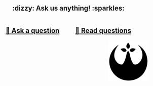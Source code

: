 
<h2 align="center">
:dizzy: Ask us anything! :sparkles:<br><br>

<a href="../../issues/new">:speech_balloon: Ask a question</a> &nbsp;&nbsp;&nbsp;&nbsp;&nbsp;&nbsp;&nbsp;&nbsp; <a href="../../issues?q=is%3Aissue+is%3Aclosed+sort%3Aupdated-desc">:book: Read questions</a>
</h2>

<img align="right" width="25%" src="Rennes_en_Resilience_logo_1024.png" alt="Logo, Rennes_en_Resilience_logo_1024.png">
